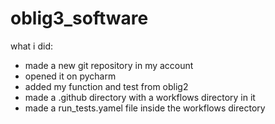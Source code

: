 # oblig3_software

what i did:
* made a new git repository in my account
* opened it on pycharm
* added my function and test from oblig2
* made a .github directory with a workflows directory in it
* made a run_tests.yamel file inside the workflows directory